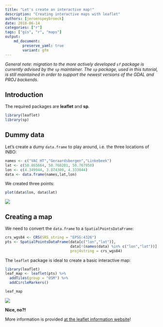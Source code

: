```yaml
---
title: "Let's create an interactive map!"
description: "Creating interactive maps with leaflet"
authors: [jeroenspeybroeck]
date: 2018-06-14
categories: ["r"]
tags: ["gis", "r", "maps"]
output: 
    md_document:
        preserve_yaml: true
        variant: gfm
---
```


*General note: migration to the more actively developed `sf` package is
currently advised by the `sp` maintainer.* *The `sp` package, used in
this tutorial, is still maintained in order to support the newest
versions of the GDAL and PROJ backends.*

## Introduction

The required packages are **leaflet** and **sp**.

``` r
library(leaflet)
library(sp)
```

## Dummy data

Let’s create a dumy `data.frame` to play around, i.e. the three
locations of INBO:

``` r
names <- c("VAC HT","Geraardsbergen","Linkebeek")
lat <- c(50.865664, 50.760201, 50.767950)
lon <- c(4.349944, 3.874300, 4.333044)
data <- data.frame(names,lat,lon)
```

We created three points:

``` r
plot(data$lon, data$lat)
```

![](index_files/figure-gfm/unnamed-chunk-3-1.png)<!-- -->

## Creating a map

We need to convert the `data.frame` to a `SpatialPointsDataFrame`:

``` r
crs_wgs84 <- CRS(SRS_string = "EPSG:4326")
pts <- SpatialPointsDataFrame(data[c("lon","lat")], 
                              data[!(names(data) %in% c("lon","lat"))],
                              proj4string = crs_wgs84)
```

The `leaflet` package is ideal to create a basic interactive map:

``` r
library(leaflet)
leaf_map <- leaflet(pts) %>% 
  addTiles(group = "OSM") %>%
  addCircleMarkers()
```

``` r
leaf_map
```

![](index_files/figure-gfm/unnamed-chunk-6-1.png)<!-- -->

**Nice, no?\!**

More information is provided [at the leaflet information
website](https://rstudio.github.io/leaflet/)\!
